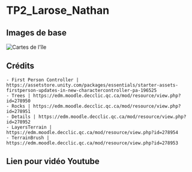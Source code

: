 # TP2_Larose_Nathan
## Images de base

![Cartes de l'île](../TP2_Larose_Nathan/Assets/carte.png)


## Crédits
    - First Person Controller | https://assetstore.unity.com/packages/essentials/starter-assets-firstperson-updates-in-new-charactercontroller-pa-196525
    - Trees | https://edm.moodle.decclic.qc.ca/mod/resource/view.php?id=278950
    - Rocks | https://edm.moodle.decclic.qc.ca/mod/resource/view.php?id=278951
    - Details | https://edm.moodle.decclic.qc.ca/mod/resource/view.php?id=278952
    - LayersTerrain | https://edm.moodle.decclic.qc.ca/mod/resource/view.php?id=278954
    - TerrainBrush | https://edm.moodle.decclic.qc.ca/mod/resource/view.php?id=278953

## Lien pour vidéo Youtube